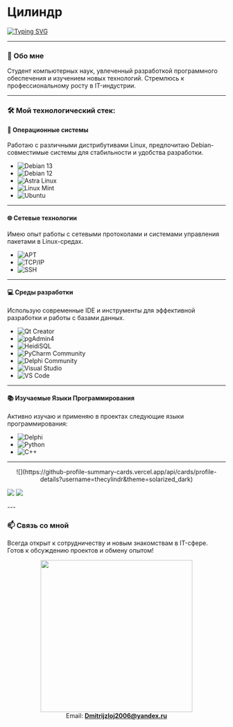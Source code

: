 # Цилиндр

[![Typing SVG](https://readme-typing-svg.herokuapp.com?color=%2336BCF7&lines=Computer+science+student)](https://git.io/typing-svg)

---

### 🧠 Обо мне
Студент компьютерных наук, увлеченный разработкой программного обеспечения и изучением новых технологий. Стремлюсь к профессиональному росту в IT-индустрии.

---

### 🛠️ Мой технологический стек:

#### **📀 Операционные системы**
Работаю с различными дистрибутивами Linux, предпочитаю Debian-совместимые системы для стабильности и удобства разработки.
* ![Debian 13](https://img.shields.io/badge/Debian_13-A80000?style=for-the-badge&logo=debian&logoColor=white)
* ![Debian 12](https://img.shields.io/badge/Debian_12-8B0000?style=for-the-badge&logo=debian&logoColor=white)
* ![Astra Linux](https://img.shields.io/badge/Astra_Linux-0078D7?style=for-the-badge&logo=linux&logoColor=white)
* ![Linux Mint](https://img.shields.io/badge/Linux_Mint-87CF3E?style=for-the-badge&logo=linux-mint&logoColor=white)
* ![Ubuntu](https://img.shields.io/badge/Ubuntu-E95420?style=for-the-badge&logo=ubuntu&logoColor=white)

---

#### **🌐 Сетевые технологии**
Имею опыт работы с сетевыми протоколами и системами управления пакетами в Linux-средах.
* ![APT](https://img.shields.io/badge/APT_Packages-8B0000?style=for-the-badge&logo=debian&logoColor=white)
* ![TCP/IP](https://img.shields.io/badge/TCP/IP-0066CC?style=for-the-badge&logo=internet-explorer&logoColor=white)
* ![SSH](https://img.shields.io/badge/SSH-231F20?style=for-the-badge&logo=ssh&logoColor=white)

---

#### **💻 Среды разработки**
Использую современные IDE и инструменты для эффективной разработки и работы с базами данных.
* ![Qt Creator](https://img.shields.io/badge/Qt_Creator-41CD52?style=for-the-badge&logo=qt&logoColor=white)
* ![pgAdmin4](https://img.shields.io/badge/pgAdmin4-336791?style=for-the-badge&logo=postgresql&logoColor=white)
* ![HeidiSQL](https://img.shields.io/badge/HeidiSQL-7A1FA2?style=for-the-badge&logo=mysql&logoColor=white)
* ![PyCharm Community](https://img.shields.io/badge/PyCharm_Community-556B2F?style=for-the-badge&logo=pycharm&logoColor=white)
* ![Delphi Community](https://img.shields.io/badge/Delphi_Community-EE1F35?style=for-the-badge&logo=delphi&logoColor=white)
* ![Visual Studio](https://img.shields.io/badge/Visual_Studio-5C2D91?style=for-the-badge&logo=visual-studio&logoColor=white)
* ![VS Code](https://img.shields.io/badge/VS_Code-007ACC?style=for-the-badge&logo=visual-studio-code&logoColor=white)

---

#### **📚 Изучаемые Языки Программирования**
Активно изучаю и применяю в проектах следующие языки программирования:
* ![Delphi](https://img.shields.io/badge/Delphi-EE1F35?style=for-the-badge&logo=delphi&logoColor=white)
* ![Python](https://img.shields.io/badge/Python-006400?style=for-the-badge&logo=python&logoColor=white)
* ![C++](https://img.shields.io/badge/C++-00599C?style=for-the-badge&logo=c%2B%2B&logoColor=white)

---

<p align="center">
![](https://github-profile-summary-cards.vercel.app/api/cards/profile-details?username=thecylindr&theme=solarized_dark)
  
![](https://github-profile-summary-cards.vercel.app/api/cards/most-commit-language?username=thecylindr&theme=solarized_dark) ![](https://github-profile-summary-cards.vercel.app/api/cards/stats?username=thecylindr&theme=solarized_dark)
</p>
---

### 📫 Связь со мной
Всегда открыт к сотрудничеству и новым знакомствам в IT-сфере. Готов к обсуждению проектов и обмену опытом!

<p align="center">
  <img src="https://media.giphy.com/media/L1R1tvI9svkIWwpVYr/giphy.gif" width="350">
  <br>
  <a>
  Email: 
  </a>
  <a href="mailto:Dmitrijzloj2006@yandex.ru">
    <strong>Dmitrijzloj2006@yandex.ru</strong>
  </a>
</p>
